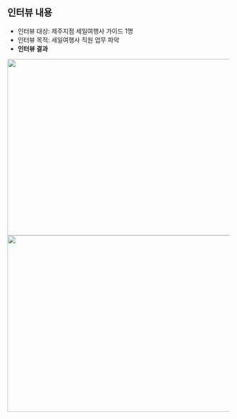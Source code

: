 ## 인터뷰 내용

- 인터뷰 대상: 제주지점 세일여행사 가이드 1명
- 인터뷰 목적: 세일여행사 직원 업무 파악
- **인터뷰 결과**
<img src="https://user-images.githubusercontent.com/65681568/137962818-0d1f91bf-4391-4c25-92e4-b674e0e3003c.png" width="700" height="400">
<img src="https://user-images.githubusercontent.com/65681568/137963449-78335b2d-0152-4017-879d-d8aca1c4daf4.png" width="700" height="400">

